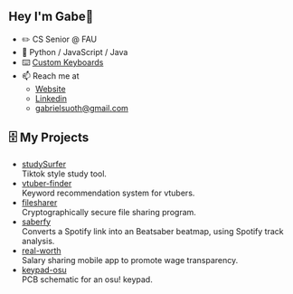 ## Hey I'm Gabe👋
- ✏️ CS Senior @ FAU
- 🐍 Python / JavaScript / Java
- ⌨️ [Custom Keyboards](https://www.youtube.com/channel/UCVN_abNTG75kVE_T3sbCDnw)
- 📫 Reach me at
  - [Website](https://suoth.vercel.app/)
  - [Linkedin](https://www.linkedin.com/in/gabriel-suoth/)
  - gabrielsuoth@gmail.com

## 🗄️ My Projects
- [studySurfer](https://github.com/akukerang/StudySurfer) <br/>
Tiktok style study tool.
- [vtuber-finder](https://github.com/akukerang/vtuber-finder) <br/>
Keyword recommendation system for vtubers.
- [filesharer](https://github.com/akukerang/filesharer) <br/>
Cryptographically secure file sharing program.
- [saberfy](https://github.com/akukerang/Saberfy) <br/>
Converts a Spotify link into an Beatsaber beatmap, using Spotify track analysis.
- [real-worth](https://github.com/akukerang/real-worth) <br/>
Salary sharing mobile app to promote wage transparency.
- [keypad-osu](https://github.com/akukerang/keypad-osu) <br />
PCB schematic for an osu! keypad.

